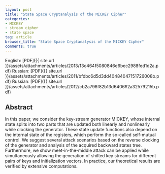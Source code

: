 ```yaml
---
layout: post
title: "State Space Cryptanalysis of the MICKEY Cipher"
categories:
- MICKEY
- stream cipher
- state space
tag: article
browser_title: "State Space Cryptanalysis of the MICKEY Cipher"
comments: true
---
```


English: [PDF]({{ site.url }}/assets/attachments/articles/2013/13c464f5080846e6bec2988fed1d2a.pdf) Russian: [PDF]({{ site.url }}/assets/attachments/articles/2011/bfdbc6d5d3dd40484047151726008b.pdf) Russian: [PDF]({{ site.url }}/assets/attachments/articles/2012/cb2a798f82b13d640692a32579215b.pdf) 

<!--more-->

## Abstract

In this paper, we consider the key-stream generator MICKEY, whose internal state splits into two parts that are updated both linearly and nonlinearly while clocking the generator. These state update functions also depend on the internal state of the registers, which perform the so-called self-mutual control. We suggest several attack scenarios based on the reverse clocking of the generator and analysis of the acquired backward states tree. Furthermore, we show meet-in-the-middle attack can be applied while simultaneously allowing the generation of shifted key streams for different pairs of keys and initialization vectors. In practice, our theoretical results are verified by extensive computations.